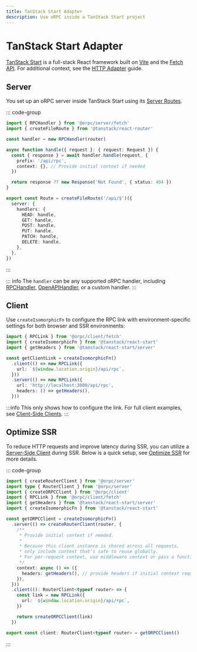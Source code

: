 ```yaml
---
title: TanStack Start Adapter
description: Use oRPC inside a TanStack Start project
---
```


# TanStack Start Adapter

[TanStack Start](https://tanstack.com/start) is a full-stack React framework built on [Vite](https://vitejs.dev/) and the [Fetch API](https://developer.mozilla.org/en-US/docs/Web/API/Fetch_API). For additional context, see the [HTTP Adapter](/docs/adapters/http) guide.

## Server

You set up an oRPC server inside TanStack Start using its [Server Routes](https://tanstack.com/start/latest/docs/framework/react/server-routes).

::: code-group

```ts [src/routes/api/rpc.$.ts]
import { RPCHandler } from '@orpc/server/fetch'
import { createFileRoute } from '@tanstack/react-router'

const handler = new RPCHandler(router)

async function handle({ request }: { request: Request }) {
  const { response } = await handler.handle(request, {
    prefix: '/api/rpc',
    context: {}, // Provide initial context if needed
  })

  return response ?? new Response('Not Found', { status: 404 })
}

export const Route = createFileRoute('/api/$')({
  server: {
    handlers: {
      HEAD: handle,
      GET: handle,
      POST: handle,
      PUT: handle,
      PATCH: handle,
      DELETE: handle,
    },
  },
})
```

:::

::: info
The `handler` can be any supported oRPC handler, including [RPCHandler](/docs/rpc-handler), [OpenAPIHandler](/docs/openapi/openapi-handler), or a custom handler.
:::

## Client

Use `createIsomorphicFn` to configure the RPC link with environment-specific settings for both browser and SSR environments:

```ts
import { RPCLink } from '@orpc/client/fetch'
import { createIsomorphicFn } from '@tanstack/react-start'
import { getHeaders } from '@tanstack/react-start/server'

const getClientLink = createIsomorphicFn()
  .client(() => new RPCLink({
    url: `${window.location.origin}/api/rpc`,
  }))
  .server(() => new RPCLink({
    url: 'http://localhost:3000/api/rpc',
    headers: () => getHeaders(),
  }))
```

:::info
This only shows how to configure the link. For full client examples, see [Client-Side Clients](/docs/client/client-side).
:::

## Optimize SSR

To reduce HTTP requests and improve latency during SSR, you can utilize a [Server-Side Client](/docs/client/server-side) during SSR. Below is a quick setup, see [Optimize SSR](/docs/best-practices/optimize-ssr) for more details.

::: code-group

```ts [src/lib/orpc.ts]
import { createRouterClient } from '@orpc/server'
import type { RouterClient } from '@orpc/server'
import { createORPCClient } from '@orpc/client'
import { RPCLink } from '@orpc/client/fetch'
import { getHeaders } from '@tanstack/react-start/server'
import { createIsomorphicFn } from '@tanstack/react-start'

const getORPCClient = createIsomorphicFn()
  .server(() => createRouterClient(router, {
    /**
     * Provide initial context if needed.
     *
     * Because this client instance is shared across all requests,
     * only include context that's safe to reuse globally.
     * For per-request context, use middleware context or pass a function as the initial context.
     */
    context: async () => ({
      headers: getHeaders(), // provide headers if initial context required
    }),
  }))
  .client((): RouterClient<typeof router> => {
    const link = new RPCLink({
      url: `${window.location.origin}/api/rpc`,
    })

    return createORPCClient(link)
  })

export const client: RouterClient<typeof router> = getORPCClient()
```

:::

